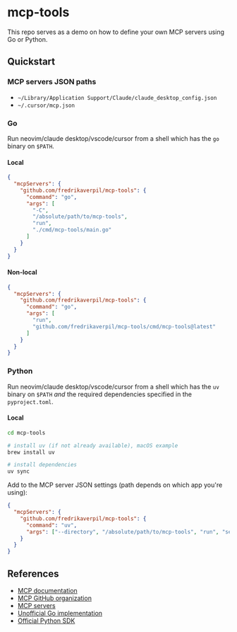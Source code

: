 # mcp-tools

This repo serves as a demo on how to define your own MCP servers using Go or
Python.

## Quickstart

### MCP servers JSON paths

- `~/Library/Application Support/Claude/claude_desktop_config.json`
- `~/.cursor/mcp.json`

### Go

Run neovim/claude desktop/vscode/cursor from a shell which has the `go` binary
on `$PATH`.

#### Local

```json
{
  "mcpServers": {
    "github.com/fredrikaverpil/mcp-tools": {
      "command": "go",
      "args": [
        "-C",
        "/absolute/path/to/mcp-tools",
        "run",
        "./cmd/mcp-tools/main.go"
      ]
    }
  }
}
```

#### Non-local

```json
{
  "mcpServers": {
    "github.com/fredrikaverpil/mcp-tools": {
      "command": "go",
      "args": [
        "run",
        "github.com/fredrikaverpil/mcp-tools/cmd/mcp-tools@latest"
      ]
    }
  }
}
```

### Python

Run neovim/claude desktop/vscode/cursor from a shell which has the `uv` binary
on `$PATH` _and_ the required dependencies specified in the `pyproject.toml`.

#### Local

```sh
cd mcp-tools

# install uv (if not already available), macOS example
brew install uv

# install dependencies
uv sync
```

Add to the MCP server JSON settings (path depends on which app you're using):

```json
{
  "mcpServers": {
    "github.com/fredrikaverpil/mcp-tools": {
      "command": "uv",
      "args": ["--directory", "/absolute/path/to/mcp-tools", "run", "server.py"]
    }
  }
}
```

## References

- [MCP documentation](https://modelcontextprotocol.io)
- [MCP GitHub organization](https://github.com/modelcontextprotocol)
- [MCP servers](https://github.com/modelcontextprotocol/servers)
- [Unofficial Go implementation](https://github.com/mark3labs/mcp-go)
- [Official Python SDK](https://github.com/modelcontextprotocol/python-sdk)

